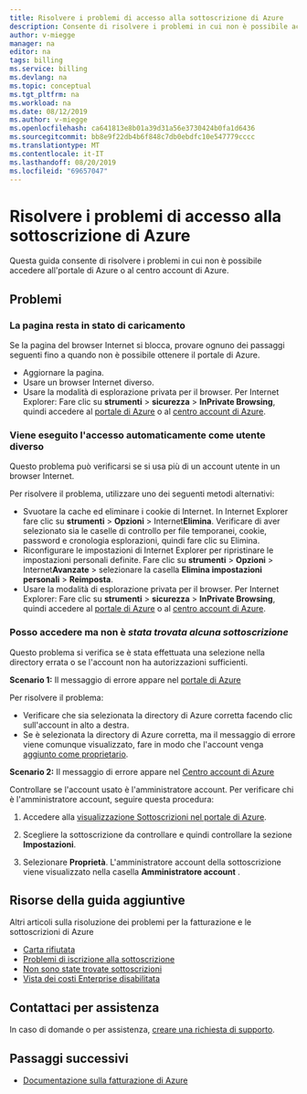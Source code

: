 ```yaml
---
title: Risolvere i problemi di accesso alla sottoscrizione di Azure
description: Consente di risolvere i problemi in cui non è possibile accedere al portale di Azure o al centro account di Azure.
author: v-miegge
manager: na
editor: na
tags: billing
ms.service: billing
ms.devlang: na
ms.topic: conceptual
ms.tgt_pltfrm: na
ms.workload: na
ms.date: 08/12/2019
ms.author: v-miegge
ms.openlocfilehash: ca641813e8b01a39d31a56e3730424b0fa1d6436
ms.sourcegitcommit: bb8e9f22db4b6f848c7db0ebdfc10e547779cccc
ms.translationtype: MT
ms.contentlocale: it-IT
ms.lasthandoff: 08/20/2019
ms.locfileid: "69657047"
---
```

# <a name="troubleshoot-azure-subscription-sign-in-issues"></a>Risolvere i problemi di accesso alla sottoscrizione di Azure

Questa guida consente di risolvere i problemi in cui non è possibile accedere all'portale di Azure o al centro account di Azure. 

## <a name="issues"></a>Problemi

### <a name="page-hangs-in-the-loading-status"></a>La pagina resta in stato di caricamento

Se la pagina del browser Internet si blocca, provare ognuno dei passaggi seguenti fino a quando non è possibile ottenere il portale di Azure.

- Aggiornare la pagina.
- Usare un browser Internet diverso.
- Usare la modalità di esplorazione privata per il browser. Per Internet Explorer: Fare clic su **strumenti** > **sicurezza** > **InPrivate Browsing**, quindi accedere al [portale di Azure](https://portal.azure.com/) o al [centro account di Azure](https://account.azure.com/Subscriptions).

### <a name="you-are-automatically-signed-in-as-a-different-user"></a>Viene eseguito l'accesso automaticamente come utente diverso

Questo problema può verificarsi se si usa più di un account utente in un browser Internet.

Per risolvere il problema, utilizzare uno dei seguenti metodi alternativi:

- Svuotare la cache ed eliminare i cookie di Internet. In Internet Explorer fare clic su **strumenti** > **Opzioni** > Internet**Elimina**. Verificare di aver selezionato sia le caselle di controllo per file temporanei, cookie, password e cronologia esplorazioni, quindi fare clic su Elimina.
- Riconfigurare le impostazioni di Internet Explorer per ripristinare le impostazioni personali definite. Fare clic su **strumenti** > **Opzioni** > Internet**Avanzate** > selezionare la casella **Elimina impostazioni personali** > **Reimposta**.
- Usare la modalità di esplorazione privata per il browser. Per Internet Explorer:  Fare clic su **strumenti** > **sicurezza** > **InPrivate Browsing**, quindi accedere al [portale di Azure](https://portal.azure.com/) o al [centro account di Azure](https://account.azure.com/Subscriptions).

### <a name="i-can-sign-in-but-i-see-no-subscriptions-found"></a>Posso accedere ma non è *stata trovata alcuna sottoscrizione*

Questo problema si verifica se è stata effettuata una selezione nella directory errata o se l'account non ha autorizzazioni sufficienti.

**Scenario 1:** Il messaggio di errore appare nel [portale di Azure](https://portal.azure.com/)

Per risolvere il problema:

- Verificare che sia selezionata la directory di Azure corretta facendo clic sull'account in alto a destra.
- Se è selezionata la directory di Azure corretta, ma il messaggio di errore viene comunque visualizzato, fare in modo che l'account venga [aggiunto come proprietario](billing-add-change-azure-subscription-administrator.md).

**Scenario 2:** Il messaggio di errore appare nel [Centro account di Azure](https://account.windowsazure.com/Subscriptions)

Controllare se l'account usato è l'amministratore account. Per verificare chi è l'amministratore account, seguire questa procedura:

1. Accedere alla [visualizzazione Sottoscrizioni nel portale di Azure](https://portal.azure.com/#blade/Microsoft_Azure_Billing/SubscriptionsBlade).

2. Scegliere la sottoscrizione da controllare e quindi controllare la sezione **Impostazioni**.

3. Selezionare **Proprietà**. L'amministratore account della sottoscrizione viene visualizzato nella casella **Amministratore account** .

## <a name="additional-help-resources"></a>Risorse della guida aggiuntive

Altri articoli sulla risoluzione dei problemi per la fatturazione e le sottoscrizioni di Azure

- [Carta rifiutata](billing-troubleshoot-declined-card.md)
- [Problemi di iscrizione alla sottoscrizione](billing-troubleshoot-azure-sign-up.md)
- [Non sono state trovate sottoscrizioni](billing-no-subscriptions-found.md)
- [Vista dei costi Enterprise disabilitata](billing-enterprise-mgmt-grp-troubleshoot-cost-view.md)

## <a name="contact-us-for-help"></a>Contattaci per assistenza

In caso di domande o per assistenza, [creare una richiesta di supporto](https://ms.portal.azure.com/#blade/Microsoft_Azure_Support/HelpAndSupportBlade/newsupportrequest).

## <a name="next-steps"></a>Passaggi successivi

- [Documentazione sulla fatturazione di Azure](index.md)
